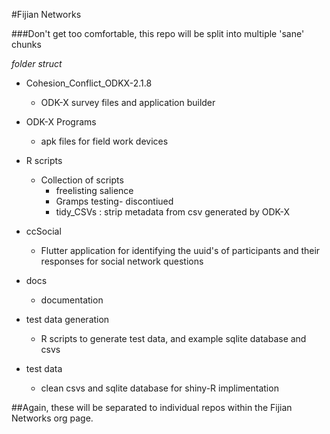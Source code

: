 #Fijian Networks
 
###Don't get too comfortable, this repo will be split into multiple 'sane' chunks

_folder struct_

- Cohesion_Conflict_ODKX-2.1.8
    - ODK-X survey files and application builder
- ODK-X Programs
    - apk files for field work devices

- R scripts
    - Collection of scripts
      - freelisting salience
      - Gramps testing- discontiued
      - tidy_CSVs : strip metadata from csv generated by ODK-X

- ccSocial
    - Flutter application for identifying the uuid's of participants and their responses for social network questions

- docs
    - documentation

- test data generation
    - R scripts to generate test data, and example sqlite database and csvs
- test data
  - clean csvs and sqlite database for shiny-R implimentation

##Again, these will be separated to individual repos within the Fijian Networks org page.
